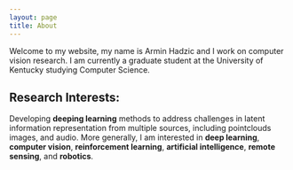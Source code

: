 ```yaml
---
layout: page
title: About
---
```


Welcome to my website, my name is Armin Hadzic and I work on computer vision research. I am currently a graduate student at the University of Kentucky studying Computer Science.

## Research Interests:
Developing **deeping learning** methods to address challenges in latent information representation from multiple sources, including pointclouds images, and audio. More generally, I am interested in **deep learning**, **computer vision**, **reinforcement learning**, **artificial intelligence**, **remote sensing**, and **robotics**.
